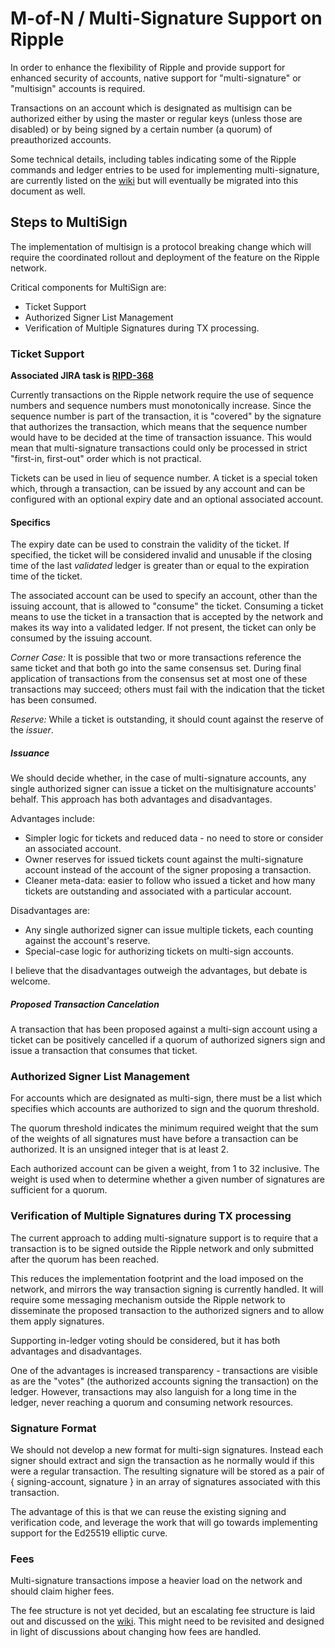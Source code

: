 
# M-of-N / Multi-Signature Support on Ripple

In order to enhance the flexibility of Ripple and provide support for enhanced security of accounts, native support for "multi-signature" or "multisign" accounts is required.

Transactions on an account which is designated as multisign can be authorized either by using the master or regular keys (unless those are disabled) or by being signed by a certain number (a quorum) of preauthorized accounts.

Some technical details, including tables indicating some of the Ripple commands and ledger entries to be used for implementing multi-signature, are currently listed on the [wiki](https://ripple.com/wiki/Multisign) but will eventually be migrated into this document as well.

## Steps to MultiSign

The implementation of multisign is a protocol breaking change which will require the coordinated rollout and deployment of the feature on the Ripple network.

Critical components for MultiSign are:

* Ticket Support
* Authorized Signer List Management
* Verification of Multiple Signatures during TX processing.

### Ticket Support

**Associated JIRA task is [RIPD-368](https://ripplelabs.atlassian.net/browse/RIPD-368)**

Currently transactions on the Ripple network require the use of sequence numbers and sequence numbers must monotonically increase. Since the sequence number is part of the transaction, it is "covered" by the signature that authorizes the transaction, which means that the sequence number would have to be decided at the time of transaction issuance. This would mean that multi-signature transactions could only be processed in strict "first-in, first-out" order which is not practical.

Tickets can be used in lieu of sequence number. A ticket is a special token which, through a transaction, can be issued by any account and can be configured with an optional expiry date and an optional associated account.

#### Specifics

The expiry date can be used to constrain the validity of the ticket. If specified, the ticket will be considered invalid and unusable if the closing  time of the last *validated* ledger is greater than or equal to the expiration time of the ticket.

The associated account can be used to specify an account, other than the issuing account, that is allowed to "consume" the ticket. Consuming a ticket means to use the ticket in a transaction that is accepted by the network and makes its way into a validated ledger. If not present, the ticket can only be consumed by the issuing account.

*Corner Case:* It is possible that two or more transactions reference the same ticket and that both go into the same consensus set. During final application of transactions from the consensus set at most one of these transactions may succeed; others must fail with the indication that the ticket has been consumed.

*Reserve:* While a ticket is outstanding, it should count against the reserve of the *issuer*.

##### Issuance
We should decide whether, in the case of multi-signature accounts, any single authorized signer can issue a ticket on the multisignature accounts' behalf. This approach has both advantages and disadvantages.

Advantages include:

+ Simpler logic for tickets and reduced data - no need to store or consider an associated account.
+ Owner reserves for issued tickets count against the multi-signature account instead of the account of the signer proposing a transaction.
+ Cleaner meta-data: easier to follow who issued a ticket and how many tickets are outstanding and associated with a particular account.

Disadvantages are:

+ Any single authorized signer can issue multiple tickets, each counting against the account's reserve.
+ Special-case logic for authorizing tickets on multi-sign accounts.

I believe that the disadvantages outweigh the advantages, but debate is welcome.

##### Proposed Transaction Cancelation
A transaction that has been proposed against a multi-sign account using a ticket can be positively cancelled if a quorum of authorized signers sign and issue a transaction that consumes that ticket.

### Authorized Signer List Management

For accounts which are designated as multi-sign, there must be a list which specifies which accounts are authorized to sign and the quorum threshold.

The quorum threshold indicates the minimum required weight that the sum of the weights of all signatures must have before a transaction can be authorized. It is an unsigned integer that is at least 2.

Each authorized account can be given a weight, from 1 to 32 inclusive. The weight is used when to determine whether a given number of signatures are sufficient for a quorum.

### Verification of Multiple Signatures during TX processing
The current approach to adding multi-signature support is to require that a transaction is to be signed outside the Ripple network and only submitted after the quorum has been reached.

This reduces the implementation footprint and the load imposed on the network, and mirrors the way transaction signing is currently handled. It will require some messaging mechanism outside the Ripple network to disseminate the proposed transaction to the authorized signers and to allow them apply signatures.

Supporting in-ledger voting should be considered, but it has both advantages and disadvantages.

One of the advantages is increased transparency - transactions are visible as are the "votes" (the authorized accounts signing the transaction) on the ledger. However, transactions may also languish for a long time in the ledger, never reaching a quorum and consuming network resources.

### Signature Format
We should not develop a new format for multi-sign signatures. Instead each signer should extract and sign the transaction as he normally would if this were a regular transaction. The resulting signature will be stored as a pair of { signing-account, signature } in an array of signatures associated with this transaction.

The advantage of this is that we can reuse the existing signing and verification code, and leverage the work that will go towards implementing support for the Ed25519 elliptic curve.


### Fees
Multi-signature transactions impose a heavier load on the network and should claim higher fees.

The fee structure is not yet decided, but an escalating fee structure is laid out and discussed on the [wiki](https://ripple.com/wiki/Multisign). This might need to be revisited and designed in light of discussions about changing how fees are handled.
